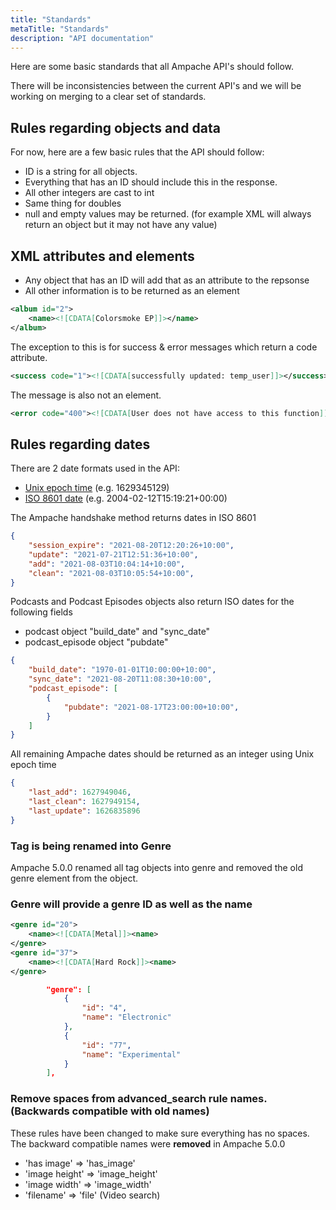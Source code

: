 ```yaml
---
title: "Standards"
metaTitle: "Standards"
description: "API documentation"
---
```


Here are some basic standards that all Ampache API's should follow.

There will be inconsistencies between the current API's and we will be working on merging to a clear set of standards.

## Rules regarding objects and data

For now, here are a few basic rules that the API should follow:

* ID is a string for all objects.
* Everything that has an ID should include this in the response.
* All other integers are cast to int
* Same thing for doubles
* null and empty values may be returned. (for example XML will always return an object but it may not have any value)

## XML attributes and elements

* Any object that has an ID will add that as an attribute to the repsonse
* All other information is to be returned as an element

```XML
<album id="2">
    <name><![CDATA[Colorsmoke EP]]></name>
</album>
```

The exception to this is for success & error messages which return a code attribute.

```XML
<success code="1"><![CDATA[successfully updated: temp_user]]></success>
```

The message is also not an element.

```XML
<error code="400"><![CDATA[User does not have access to this function]]></error>
```

## Rules regarding dates

There are 2 date formats used in the API:

* [Unix epoch time](https://www.php.net/manual/en/function.time.php) (e.g. 1629345129)
* [ISO 8601 date](https://www.iso.org/iso-8601-date-and-time-format.html) (e.g. 2004-02-12T15:19:21+00:00)

The Ampache handshake method returns dates in ISO 8601

```JSON
{
    "session_expire": "2021-08-20T12:20:26+10:00",
    "update": "2021-07-21T12:51:36+10:00",
    "add": "2021-08-03T10:04:14+10:00",
    "clean": "2021-08-03T10:05:54+10:00",
}
```

Podcasts and Podcast Episodes objects also return ISO dates for the following fields

* podcast object "build_date" and "sync_date"
* podcast_episode object "pubdate"

```JSON
{
    "build_date": "1970-01-01T10:00:00+10:00",
    "sync_date": "2021-08-20T11:08:30+10:00",
    "podcast_episode": [
        {
            "pubdate": "2021-08-17T23:00:00+10:00",
        }
    ]
}
```

All remaining Ampache dates should be returned as an integer using Unix epoch time

```JSON
{
    "last_add": 1627949046,
    "last_clean": 1627949154,
    "last_update": 1626835896
}
```

### Tag is being renamed into Genre

Ampache 5.0.0 renamed all tag objects into genre and removed the old genre element from the object.

### Genre will provide a genre ID as well as the name

```XML
<genre id="20">
    <name><![CDATA[Metal]]><name>
</genre>
<genre id="37">
    <name><![CDATA[Hard Rock]]><name>
</genre>
```

```JSON
        "genre": [
            {
                "id": "4",
                "name": "Electronic"
            },
            {
                "id": "77",
                "name": "Experimental"
            }
        ],
```

### Remove spaces from advanced_search rule names. (Backwards compatible with old names)

These rules have been changed to make sure everything has no spaces.
The backward compatible names were **removed** in Ampache 5.0.0

* 'has image' => 'has_image'
* 'image height' => 'image_height'
* 'image width' => 'image_width'
* 'filename' => 'file' (Video search)
